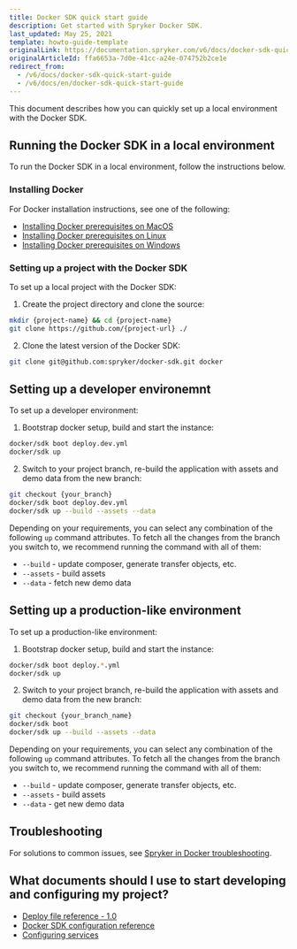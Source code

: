 ```yaml
---
title: Docker SDK quick start guide
description: Get started with Spryker Docker SDK.
last_updated: May 25, 2021
template: howto-guide-template
originalLink: https://documentation.spryker.com/v6/docs/docker-sdk-quick-start-guide
originalArticleId: ffa6653a-7d0e-41cc-a24e-074752b2ce1e
redirect_from:
  - /v6/docs/docker-sdk-quick-start-guide
  - /v6/docs/en/docker-sdk-quick-start-guide
---
```


This document describes how you can quickly set up a local environment with the Docker SDK.

## Running the Docker SDK in a local environment

To run the Docker SDK in a local environment, follow the instructions below.

### Installing Docker

For Docker installation instructions, see one of the following:
* [Installing Docker prerequisites on MacOS](https://docs.spryker.com/docs/scos/dev/setup/installing-spryker-with-docker/docker-installation-prerequisites/installing-docker-prerequisites-on-macos.html)
* [Installing Docker prerequisites on Linux](https://docs.spryker.com/docs/scos/dev/setup/installing-spryker-with-docker/docker-installation-prerequisites/installing-docker-prerequisites-on-linux.html)
* [Installing Docker prerequisites on Windows](https://docs.spryker.com/docs/scos/dev/setup/installing-spryker-with-docker/docker-installation-prerequisites/installing-docker-prerequisites-on-windows-with-wsl1.html)

### Setting up a project with the Docker SDK

To set up a local project with the Docker SDK:

1. Create the project directory and clone the source:
```bash
mkdir {project-name} && cd {project-name}
git clone https://github.com/{project-url} ./
```

2. Clone the latest version of the Docker SDK:

```bash
git clone git@github.com:spryker/docker-sdk.git docker
```


## Setting up a developer environemnt

To set up a developer environment:

1. Bootstrap docker setup, build and start the instance:

```bash
docker/sdk boot deploy.dev.yml
docker/sdk up
```

2. Switch to your project branch, re-build the application with assets and demo data from the new branch:

```bash
git checkout {your_branch}
docker/sdk boot deploy.dev.yml
docker/sdk up --build --assets --data
```

Depending on your requirements, you can select any combination of the following `up` command attributes. To fetch all the changes from the branch you switch to, we recommend running the command with all of them:
- `--build` - update composer, generate transfer objects, etc.
- `--assets` - build assets
- `--data` - fetch new demo data


## Setting up a production-like environment

To set up a production-like environment:

1. Bootstrap docker setup, build and start the instance:

```bash
docker/sdk boot deploy.*.yml
docker/sdk up
```

2. Switch to your project branch, re-build the application with assets and demo data from the new branch:

```bash
git checkout {your_branch_name}
docker/sdk boot
docker/sdk up --build --assets --data
```

Depending on your requirements, you can select any combination of the following `up` command attributes. To fetch all the changes from the branch you switch to, we recommend running the command with all of them:
- `--build` - update composer, generate transfer objects, etc.
- `--assets` - build assets
- `--data` - get new demo data


## Troubleshooting

For solutions to common issues, see [Spryker in Docker troubleshooting](https://docs.spryker.com/docs/scos/dev/troubleshooting/troubleshooting-spryker-in-docker-issues/troubleshooting-docker-installation/docker-daemon-is-not-running.html).


## What documents should I use to start developing and configuring my project?

* [Deploy file reference - 1.0](/docs/scos/dev/the-docker-sdk/{{page.version}}/deploy-file-reference-1.0.html)
* [Docker SDK configuration reference](/docs/scos/dev/the-docker-sdk/{{page.version}}/docker-sdk-configuration-reference.html)
* [Configuring services](/docs/scos/dev/the-docker-sdk/{{page.version}}/configuring-services.html)
